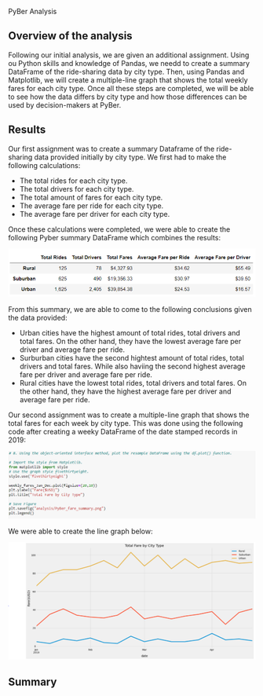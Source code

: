  PyBer Analysis

## Overview of the analysis

Following our initial analysis, we are given an additional assignment. Using ou Python skills and knowledge of Pandas, we needd to create a summary DataFrame of the ride-sharing data by city type. Then, using Pandas and Matplotlib, we will create a multiple-line graph that shows the total weekly fares for each city type. Once all these steps are completed, we will be able to see how the data differs by city type and how those differences can be used by decision-makers at PyBer.

## Results

Our first assignment was to create a summary Dataframe of the ride-sharing data provided initially by city type. We first had to make the following calculations:

- The total rides for each city type. 
- The total drivers for each city type. 
- The total amount of fares for each city type.
- The average fare per ride for each city type.
- The average fare per driver for each city type.

Once these calculations were completed, we were able to create the following Pyber summary DataFrame which combines the results:

![](Resources/Summary.PNG)

From this summary, we are able to come to the following conclusions given the data provided:

- Urban cities have the highest amount of total rides, total drivers and total fares. On the other hand, they have the lowest average fare per driver and average fare per ride. 
- Surburban cities have the second hightest amount of total rides, total drivers and total fares. While also haviing the second highest average fare per driver and average fare per ride.
- Rural cities have the lowest total rides, total drivers and total fares. On the other hand, they have the highest average fare per driver and average fare per ride.

Our second assignment was to create a multiple-line graph that shows the total fares for each week by city type. This was done using the following code after creating a weeky DataFrame of the date stamped records in 2019:

![](Resources/Plot%20Code.PNG)

We were able to create the line graph below:

![](Resources/Total%20Fare%20by%20City.PNG)





## Summary
